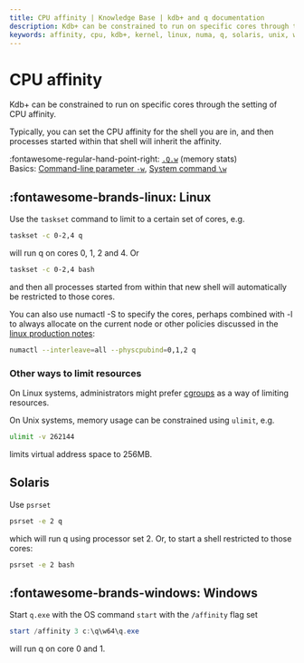 ```yaml
---
title: CPU affinity | Knowledge Base | kdb+ and q documentation
description: Kdb+ can be constrained to run on specific cores through the setting of CPU affinity. Typically, you can set the CPU affinity for the shell you are in, and then processes started within that shell will inherit the affinity.
keywords: affinity, cpu, kdb+, kernel, linux, numa, q, solaris, unix, windows, zone_reclaim_mode
---
```

# CPU affinity




Kdb+ can be constrained to run on specific cores through the setting of CPU affinity.

Typically, you can set the CPU affinity for the shell you are in, and then processes started within that shell will inherit the affinity.

:fontawesome-regular-hand-point-right: 
[`.Q.w`](../ref/dotq.md#qw-memory-stats) (memory stats)  
Basics: [Command-line parameter `-w`](../basics/cmdline.md#-w-workspace), 
[System command `\w`](../basics/syscmds.md#w-workspace)


## :fontawesome-brands-linux: Linux

Use the `taskset` command to limit to a certain set of cores, e.g.

```bash
taskset -c 0-2,4 q
```

will run q on cores 0, 1, 2 and 4. Or

```bash
taskset -c 0-2,4 bash
```

and then all processes started from within that new shell will automatically be restricted to those cores.

You can also use numactl -S to specify the cores, perhaps combined with -l to always allocate on the current node or other policies discussed in the [linux production notes](linux-production.md#non-uniform-access-memory-numa-hardware):

```bash
numactl --interleave=all --physcpubind=0,1,2 q
```

### Other ways to limit resources

On Linux systems, administrators might prefer [cgroups](https://en.wikipedia.org/wiki/Cgroups) as a way of limiting resources.

On Unix systems, memory usage can be constrained using `ulimit`, e.g.

```bash
ulimit -v 262144
```

limits virtual address space to 256MB.


## Solaris

Use `psrset`

```bash
psrset -e 2 q
```

which will run q using processor set 2. Or, to start a shell restricted to those cores:

```bash
psrset -e 2 bash
```


## :fontawesome-brands-windows: Windows

Start `q.exe` with the OS command `start` with the `/affinity` flag set

```powershell
start /affinity 3 c:\q\w64\q.exe 
```

will run q on core 0 and 1.

